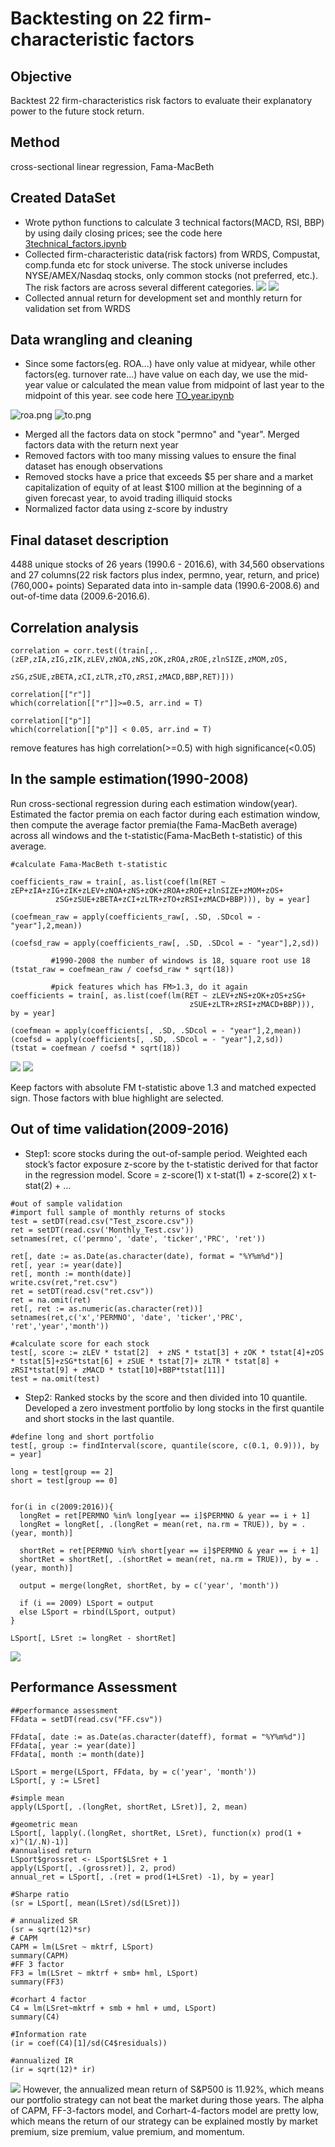 # Backtesting on 22 firm-characteristic factors

## Objective
Backtest 22 firm-characteristics risk factors to evaluate their explanatory power to the future stock return.

## Method
cross-sectional linear regression, Fama-MacBeth

## Created DataSet
- Wrote python functions to calculate 3 technical factors(MACD, RSI, BBP) by using daily closing prices; see the code here [3technical_factors.ipynb](https://github.com/JingsiTheExplorer/Backtesting/blob/master/code/3technical_factors.ipynb)
- Collected firm-characteristic data(risk factors) from WRDS, Compustat, comp.funda etc for stock universe. The stock universe includes NYSE/AMEX/Nasdaq stocks, only common stocks (not preferred, etc.). The risk factors are across several different categories.
![](https://github.com/JingsiTheExplorer/Backtesting/blob/master/pictures/factors1.png)
![](https://github.com/JingsiTheExplorer/Backtesting/blob/master/pictures/factors2.png)
- Collected annual return for development set and monthly return for validation set from WRDS

## Data wrangling and cleaning
- Since some factors(eg. ROA...) have only value at midyear, while other factors(eg. turnover rate...) have value on each day, we use the mid-year value or calculated the mean value from midpoint of last year to the midpoint of this year. see code here [TO_year.ipynb](https://github.com/JingsiTheExplorer/Backtesting/blob/master/code/TO_year.ipynb)

![roa.png](https://github.com/JingsiTheExplorer/Backtesting/blob/master/pictures/roa.png) ![to.png](https://github.com/JingsiTheExplorer/Backtesting/blob/master/pictures/to.png)
- Merged all the factors data on stock "permno" and "year". Merged factors data with the return next year
- Removed factors with too many missing values to ensure the final dataset has enough observations
- Removed stocks have a price that exceeds $5 per share and a market capitalization of equity of at least $100 million at the beginning of a given forecast year, to avoid trading illiquid stocks
- Normalized factor data using z-score by industry

## Final dataset description
4488 unique stocks of 26 years (1990.6 - 2016.6),
with 34,560 observations and 27 columns(22 risk factors plus index, permno, year, return, and price) (760,000+ points)
Separated data into in-sample data (1990.6-2008.6) and out-of-time data (2009.6-2016.6).

## Correlation analysis
```
correlation = corr.test((train[,.(zEP,zIA,zIG,zIK,zLEV,zNOA,zNS,zOK,zROA,zROE,zlnSIZE,zMOM,zOS,
                                  zSG,zSUE,zBETA,zCI,zLTR,zTO,zRSI,zMACD,BBP,RET)]))

correlation[["r"]]
which(correlation[["r"]]>=0.5, arr.ind = T)

correlation[["p"]]
which(correlation[["p"]] < 0.05, arr.ind = T)
```
remove features has high correlation(>=0.5) with high significance(<0.05)

## In the sample estimation(1990-2008)
Run cross-sectional regression during each estimation window(year).
Estimated the factor premia on each factor during each estimation window, then compute the average factor premia(the Fama-MacBeth average) across all windows and the t-statistic(Fama-MacBeth t-statistic) of this average.

```
#calculate Fama-MacBeth t-statistic

coefficients_raw = train[, as.list(coef(lm(RET ~      zEP+zIA+zIG+zIK+zLEV+zNOA+zNS+zOK+zROA+zROE+zlnSIZE+zMOM+zOS+
          zSG+zSUE+zBETA+zCI+zLTR+zTO+zRSI+zMACD+BBP))), by = year]

(coefmean_raw = apply(coefficients_raw[, .SD, .SDcol = - "year"],2,mean))

(coefsd_raw = apply(coefficients_raw[, .SD, .SDcol = - "year"],2,sd))

         #1990-2008 the number of windows is 18, square root use 18
(tstat_raw = coefmean_raw / coefsd_raw * sqrt(18))

         #pick features which has FM>1.3, do it again
coefficients = train[, as.list(coef(lm(RET ~ zLEV+zNS+zOK+zOS+zSG+
                                        zSUE+zLTR+zRSI+zMACD+BBP))), by = year]

(coefmean = apply(coefficients[, .SD, .SDcol = - "year"],2,mean))
(coefsd = apply(coefficients[, .SD, .SDcol = - "year"],2,sd))
(tstat = coefmean / coefsd * sqrt(18))

```
![](https://github.com/JingsiTheExplorer/Backtesting/blob/master/pictures/insample1.png)
![](https://github.com/JingsiTheExplorer/Backtesting/blob/master/pictures/insample2.png)

Keep factors with absolute FM t-statistic above 1.3 and matched expected sign.
Those factors with blue highlight are selected.

## Out of time validation(2009-2016)
- Step1: score stocks during the out-of-sample period. Weighted each stock’s factor exposure z-score  by the t-statistic derived for that factor in the regression model.
Score = z-score(1) x t-stat(1) + z-score(2) x t-stat(2) + …
```
#out of sample validation
#import full sample of monthly returns of stocks
test = setDT(read.csv("Test_zscore.csv"))
ret = setDT(read.csv('Monthly_Test.csv'))
setnames(ret, c('permno', 'date', 'ticker','PRC', 'ret'))

ret[, date := as.Date(as.character(date), format = "%Y%m%d")]
ret[, year := year(date)]
ret[, month := month(date)]
write.csv(ret,"ret.csv")
ret = setDT(read.csv("ret.csv"))
ret = na.omit(ret)
ret[, ret := as.numeric(as.character(ret))]
setnames(ret,c('x','PERMNO', 'date', 'ticker','PRC', 'ret','year','month'))

#calculate score for each stock
test[, score := zLEV * tstat[2]  + zNS * tstat[3] + zOK * tstat[4]+zOS * tstat[5]+zSG*tstat[6] + zSUE * tstat[7]+ zLTR * tstat[8] + zRSI*tstat[9] + zMACD * tstat[10]+BBP*tstat[11]]
test = na.omit(test)
```

- Step2: Ranked stocks by the score and then divided into 10 quantile. Developed a zero investment portfolio by long stocks in the first quantile and short stocks in the last quantile.
```
#define long and short portfolio
test[, group := findInterval(score, quantile(score, c(0.1, 0.9))), by = year]

long = test[group == 2]
short = test[group == 0]


for(i in c(2009:2016)){
  longRet = ret[PERMNO %in% long[year == i]$PERMNO & year == i + 1]
  longRet = longRet[, .(longRet = mean(ret, na.rm = TRUE)), by = .(year, month)]

  shortRet = ret[PERMNO %in% short[year == i]$PERMNO & year == i + 1]
  shortRet = shortRet[, .(shortRet = mean(ret, na.rm = TRUE)), by = .(year, month)]

  output = merge(longRet, shortRet, by = c('year', 'month'))

  if (i == 2009) LSport = output
  else LSport = rbind(LSport, output)
}

LSport[, LSret := longRet - shortRet]

```
![](https://github.com/JingsiTheExplorer/Backtesting/blob/master/pictures/outsample.png)

## Performance Assessment
```
##performance assessment
FFdata = setDT(read.csv("FF.csv"))

FFdata[, date := as.Date(as.character(dateff), format = "%Y%m%d")]
FFdata[, year := year(date)]
FFdata[, month := month(date)]

LSport = merge(LSport, FFdata, by = c('year', 'month'))
LSport[, y := LSret]

#simple mean
apply(LSport[, .(longRet, shortRet, LSret)], 2, mean)

#geometric mean
LSport[, lapply(.(longRet, shortRet, LSret), function(x) prod(1 + x)^(1/.N)-1)]
#annualised return
LSport$grossret <- LSport$LSret + 1
apply(LSport[, .(grossret)], 2, prod)
annual_ret = LSport[, .(ret = prod(1+LSret) -1), by = year]

#Sharpe ratio
(sr = LSport[, mean(LSret)/sd(LSret)])

# annualized SR
(sr = sqrt(12)*sr)
# CAPM
CAPM = lm(LSret ~ mktrf, LSport)
summary(CAPM)
#FF 3 factor
FF3 = lm(LSret ~ mktrf + smb+ hml, LSport)
summary(FF3)

#corhart 4 factor
C4 = lm(LSret~mktrf + smb + hml + umd, LSport)
summary(C4)

#Information rate
(ir = coef(C4)[1]/sd(C4$residuals))

#annualized IR
(ir = sqrt(12)* ir)

```
![](https://github.com/JingsiTheExplorer/Backtesting/blob/master/pictures/performance.png)
However, the annualized mean return of S&P500 is 11.92%, which means our portfolio strategy can not beat the market during those years.
The alpha of CAPM, FF-3-factors model, and Corhart-4-factors model are pretty low, which means the return of our strategy can be explained mostly by market premium, size premium, value premium, and momentum.
